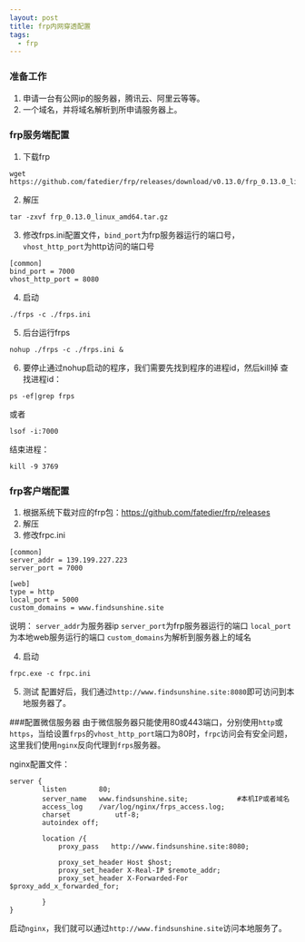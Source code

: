 ```yaml
---
layout: post
title: frp内网穿透配置
tags:
  - frp
---
```


### 准备工作
1. 申请一台有公网ip的服务器，腾讯云、阿里云等等。
2. 一个域名，并将域名解析到所申请服务器上。

### frp服务端配置
1. 下载frp
```
wget https://github.com/fatedier/frp/releases/download/v0.13.0/frp_0.13.0_linux_amd64.tar.gz
```
2. 解压
```
tar -zxvf frp_0.13.0_linux_amd64.tar.gz
```
3. 修改frps.ini配置文件，`bind_port`为frp服务器运行的端口号，`vhost_http_port`为http访问的端口号
```
[common]
bind_port = 7000
vhost_http_port = 8080
```
4. 启动
```
./frps -c ./frps.ini
```
5. 后台运行frps
```
nohup ./frps -c ./frps.ini &
```
6. 要停止通过nohup启动的程序，我们需要先找到程序的进程id，然后kill掉
查找进程id：
```
ps -ef|grep frps
```
或者
```
lsof -i:7000
```
结束进程：
```
kill -9 3769
```

### frp客户端配置
1. 根据系统下载对应的frp包：<https://github.com/fatedier/frp/releases>
2. 解压
3. 修改frpc.ini

```
[common]
server_addr = 139.199.227.223
server_port = 7000

[web]
type = http
local_port = 5000
custom_domains = www.findsunshine.site
```

说明：
`server_addr`为服务器ip
`server_port`为frp服务器运行的端口
`local_port`为本地web服务运行的端口
`custom_domains`为解析到服务器上的域名

4. 启动

```
frpc.exe -c frpc.ini
```
5. 测试
配置好后，我们通过`http://www.findsunshine.site:8080`即可访问到本地服务器了。

###配置微信服务器
由于微信服务器只能使用80或443端口，分别使用`http`或`https`，当给设置`frps`的`vhost_http_port`端口为80时，`frpc`访问会有安全问题，这里我们使用`nginx`反向代理到`frps`服务器。

nginx配置文件：
```
server {
        listen        80;
        server_name   www.findsunshine.site;            #本机IP或者域名
        access_log    /var/log/nginx/frps_access.log;
        charset           utf-8;
        autoindex off;

        location /{
            proxy_pass   http://www.findsunshine.site:8080;

            proxy_set_header Host $host;
            proxy_set_header X-Real-IP $remote_addr;
            proxy_set_header X-Forwarded-For $proxy_add_x_forwarded_for;

        }
}
```
启动`nginx`，我们就可以通过`http://www.findsunshine.site`访问本地服务了。
